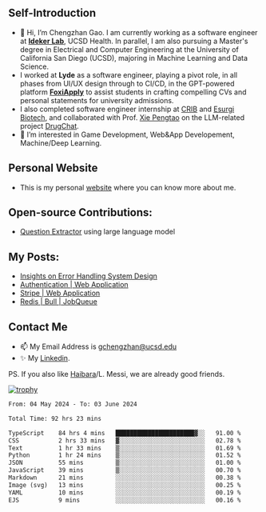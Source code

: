 ## Self-Introduction
- 👋 Hi, I’m Chengzhan Gao. I am currently working as a software engineer at **[Ideker Lab](https://idekerlab.ucsd.edu/)**, UCSD Health. In parallel, I am also pursuing a Master's degree in Electrical and Computer Engineering at the University of California San Diego (UCSD), majoring in Machine Learning and Data Science.
- I worked at **Lyde** as a software engineer, playing a pivot role, in all phases from UI/UX design through to CI/CD, in the GPT-powered platform **[FoxiApply](https://lyde.io)** to assist students in crafting compelling CVs and personal statements for university admissions.
- I also completed software engineer internship at [CRIB](https://apps.apple.com/us/app/crib-for-roommates/id6468918103?platform=iphone) and [Esurgi Biotech](https://myesurgi.com/), and collaborated with Prof. [Xie Pengtao](https://pengtaoxie.github.io/) on the LLM-related project [DrugChat](https://github.com/UCSD-AI4H/drugchat).
- 👀 I’m interested in Game Development, Web&App Developement, Machine/Deep Learning.

## Personal Website
-  This is my personal [website](https://gaochengzhan.netlify.app/) where you can know more about me.

## Open-source Contributions:
- [Question Extractor](https://github.com/nestordemeure/question_extractor) using large language model

## My Posts:
- [Insights on Error Handling System Design](https://gaochengzhan.netlify.app/post/error-handling/)
- [Authentication | Web Application](https://gaochengzhan.netlify.app/post/authentication/)
- [Stripe | Web Application](https://gaochengzhan.netlify.app/post/stripe/)
- [Redis | Bull | JobQueue](https://gaochengzhan.netlify.app/post/job-queue/)

## Contact Me
- 📫 My Email Address is gchengzhan@ucsd.edu
- ✨ My [Linkedin](https://www.linkedin.com/in/chengzhan-christoffel-gao/).

PS. If you also like [Haibara](https://www.detectiveconanworld.com/wiki/Ai_Haibara)/L. Messi, we are already good friends.

[![trophy](https://github-profile-trophy.vercel.app/?username=gaochengzhan&theme=flat&row=1&margin-w=12)](https://github.com/ryo-ma/github-profile-trophy)

<!--START_SECTION:waka-->

```txt
From: 04 May 2024 - To: 03 June 2024

Total Time: 92 hrs 23 mins

TypeScript    84 hrs 4 mins   ██████████████████████▓░░   91.00 %
CSS           2 hrs 33 mins   ▓░░░░░░░░░░░░░░░░░░░░░░░░   02.78 %
Text          1 hr 33 mins    ▒░░░░░░░░░░░░░░░░░░░░░░░░   01.69 %
Python        1 hr 24 mins    ▒░░░░░░░░░░░░░░░░░░░░░░░░   01.52 %
JSON          55 mins         ▒░░░░░░░░░░░░░░░░░░░░░░░░   01.00 %
JavaScript    39 mins         ▒░░░░░░░░░░░░░░░░░░░░░░░░   00.70 %
Markdown      21 mins         ░░░░░░░░░░░░░░░░░░░░░░░░░   00.38 %
Image (svg)   13 mins         ░░░░░░░░░░░░░░░░░░░░░░░░░   00.25 %
YAML          10 mins         ░░░░░░░░░░░░░░░░░░░░░░░░░   00.19 %
EJS           9 mins          ░░░░░░░░░░░░░░░░░░░░░░░░░   00.16 %
```

<!--END_SECTION:waka-->

<!---
gaochengzhan/gaochengzhan is a ✨ special ✨ repository because its `README.md` (this file) appears on your GitHub profile.
You can click the Preview link to take a look at your changes.
--->
